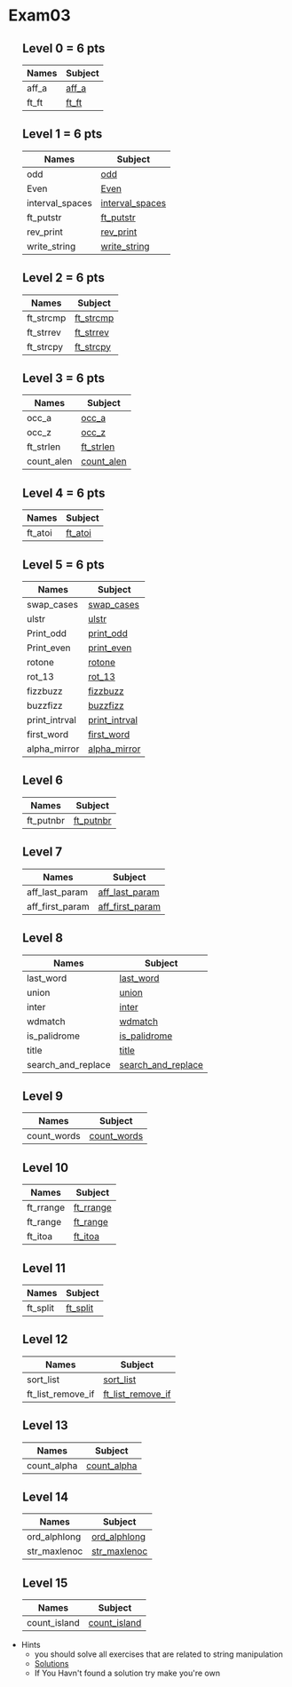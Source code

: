 # Exam03

<div style="margin-left: auto;
            margin-right: auto;
            width: 90%">

## Level 0 = 6 pts
| Names | Subject |
| --- | --- |
| aff_a    | [aff_a](./Subjects/Level0/aff_a.subject.txt)    |
| ft_ft    | [ft_ft](./Subjects/Level0/ft_ft.subject.txt)    |

## Level 1 = 6 pts
| Names | Subject |
| --- | --- |
| odd       | [odd](./Subjects/Level1/odd.subject.txt)    |
| Even      | [Even](./Subjects/Level1/even.subject.txt)     |
| interval_spaces    | [interval_spaces](./Subjects/Level1/interval_spaces.subject.txt)     |
| ft_putstr | [ft_putstr](./Subjects/Level1/ft_putstr.subject.txt)     |
| rev_print | [rev_print](./Subjects/Level1/rev_print.subject.txt)     |
| write_string | [write_string](./Subjects/Level1/write_string.subject.txt)     |

## Level 2 = 6 pts
| Names | Subject |
| --- | --- |
| ft_strcmp | [ft_strcmp](./Subjects/Level2/ft_strcmp.subject.txt)     |
| ft_strrev | [ft_strrev](./Subjects/Level2/ft_strrev.subject.txt)     |
| ft_strcpy | [ft_strcpy](./Subjects/Level2/ft_strcpy.subject.txt)     |

## Level 3 = 6 pts
| Names | Subject |
| --- | --- |
| occ_a     | [occ_a](./Subjects/Level3/occ_a.subject.txt)     |
| occ_z     | [occ_z](./Subjects/Level3/occ_z.subject.txt)     |
| ft_strlen | [ft_strlen](./Subjects/Level3/ft_strlen.subject.txt) |
| count_alen     | [count_alen](./Subjects/Level3/count_alen.subject.txt)     |

## Level 4 = 6 pts
| Names | Subject |
| --- | --- |
| ft_atoi   | [ft_atoi](./Subjects/Level4/ft_atoi.subject.txt)   |

## Level 5 = 6 pts
| Names | Subject |
| --- | --- |
| swap_cases| [swap_cases](./Subjects/Level5/swap_cases.subject.txt)     |
| ulstr     | [ulstr](./Subjects/Level5/ulstr.subject.txt)     |
| Print_odd | [print_odd](./Subjects/Level5/print_odd.subject.txt) |
| Print_even| [print_even](./Subjects/Level5/print_even.subject.txt)     |
| rotone    | [rotone](./Subjects/Level5/rotone.subject.txt)     |
| rot_13    | [rot_13](./Subjects/Level5/rot_13.subject.txt)     |
| fizzbuzz  | [fizzbuzz](./Subjects/Level5/fizzbuzz.subject.txt)     |
| buzzfizz  | [buzzfizz](./Subjects/Level5/buzzfizz.subject.txt)     |
| print_intrval| [print_intrval](./Subjects/Level5/print_intrval.subject.txt)     |
| first_word  | [first_word](./Subjects/Level5/first_word.subject.txt)     |
| alpha_mirror  | [alpha_mirror](./Subjects/Level5/alpha_mirror.subject.txt)     |

## Level 6
| Names | Subject |
| --- | --- |
| ft_putnbr| [ft_putnbr](./Subjects/Level6/ft_putnbr.subject.txt)     |

## Level 7
| Names | Subject |
| --- | --- |
| aff_last_param   | [aff_last_param](./Subjects/Level7/aff_last_param.subject.txt)   |
| aff_first_param   | [aff_first_param](./Subjects/Level7/aff_first_param.subject.txt)   |

## Level 8
| Names | Subject |
| --- | --- |
| last_word   | [last_word](./Subjects/Level8/last_word.subject.txt)   |
| union   | [union](./Subjects/Level8/union.subject.txt)   |
| inter   | [inter](./Subjects/Level8/inter.subject.txt)   |
| wdmatch   | [wdmatch](./Subjects/Level8/wdmatch.subject.txt)   |
| is_palidrome   | [is_palidrome](./Subjects/Level8/is_palidrome.subject.txt)   |
| title   | [title](./Subjects/Level8/title.subject.txt)   |
| search_and_replace   | [search_and_replace](./Subjects/Level8/search_and_replace.subject.txt)   |

## Level 9
| Names | Subject |
| --- | --- |
| count_words   | [count_words](./Subjects/Level9/count_words.subject.txt)   |

## Level 10
| Names | Subject |
| --- | --- |
| ft_rrange   | [ft_rrange](./Subjects/Level10/ft_rrange.subject.txt)   |
| ft_range   | [ft_range](./Subjects/Level10/ft_range.subject.txt)   |
| ft_itoa   | [ft_itoa](./Subjects/Level10/ft_itoa.subject.txt)   |

## Level 11
| Names | Subject |
| --- | --- |
| ft_split   | [ft_split](./Subjects/Level11/ft_split.subject.txt)   |

## Level 12
| Names | Subject |
| --- | --- |
| sort_list   | [sort_list](./Subjects/Level12/sort_list.subject.txt)   |
| ft_list_remove_if   | [ft_list_remove_if](./Subjects/Level12/ft_list_remove_if.subject.txt)   |

## Level 13
| Names | Subject |
| --- | --- |
| count_alpha   | [count_alpha](./Subjects/Level13/count_alpha.subject.txt)   |

## Level 14
| Names | Subject |
| --- | --- |
| ord_alphlong   | [ord_alphlong](./Subjects/Level14/ord_alphlong.subject.txt)   |
| str_maxlenoc   | [str_maxlenoc](./Subjects/Level14/str_maxlenoc.subject.txt)   |

## Level 15
| Names | Subject |
| --- | --- |
| count_island   | [count_island](./Subjects/Level15/count_island.subject.txt)   |



</div>

- Hints
    - you should solve all exercises that are related to string manipulation
    - [Solutions](http://nigal.freeshell.org/42/exam-solutions/)
    - If You Havn't found a solution try make you're own
